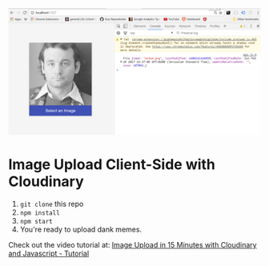<img src="bill.png">

# Image Upload Client-Side with Cloudinary

1. `git clone` this repo
2. `npm install`
3. `npm start`
4. You're ready to upload dank memes.

Check out the video tutorial at: <a href="https://www.youtube.com/watch?v=6uHfIv4981U" target="_blank">Image Upload in 15 Minutes with Cloudinary and Javascript - Tutorial</a>
